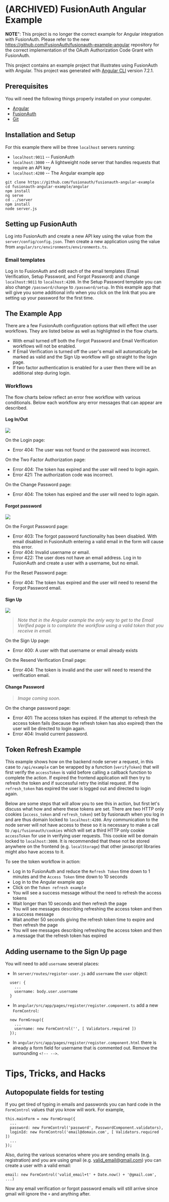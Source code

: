 # (ARCHIVED) FusionAuth Angular Example

**NOTE**": This project is no longer the correct example for Angular integration with FusionAuth. Please refer to the new https://github.com/FusionAuth/fusionauth-example-angular repository for the correct implementation of the OAuth Authorization Code Grant with FusionAuth.



This project contains an example project that illustrates using FusionAuth with Angular.
This project was generated with [Angular CLI](https://github.com/angular/angular-cli) version 7.2.1.


## Prerequisites
You will need the following things properly installed on your computer.

* [Angular](http://angular.io/)
* [FusionAuth](http://fusionauth.io/)
* [Git](http://git-scm.com/)


## Installation and Setup
For this example there will be three `localhost` servers running:
* `localhost:9011` -- FusionAuth
* `localhost:3000` -- A lightweight node server that handles requests that require an API key
* `localhost:4200` -- The Angular example app

```
git clone https://github.com/fusionauth/fusionauth-angular-example
cd fusionauth-angular-example/angular
npm install
ng serve
cd ../server
npm install
node server.js
```


## Setting up FusionAuth
Log into FusionAuth and create a new API key using the value from the `server/config/config.json`.  Then create a new application using the value from `angular/src/environments/environments.ts`.

### Email templates
Log in to FusionAuth and edit each of the email templates (Email Verification, Setup Password, and Forgot Password) and change `localhost:9011` to `localhost:4200`.  In the Setup Password template you can also change `/password/change` to `/password/setup`.  In this example app that will give you some additional info when you click on the link that you are setting up your password for the first time.


## The Example App
There are a few FusionAuth configuration options that will effect the user workflows.  They are listed below as well as highlighted in the flow charts.

- With email turned off both the Forgot Password and Email Verification workflows will not be enabled.
- If Email Verification is turned off the user's email will automatically be marked as valid and the Sign Up workflow will go straight to the login page.
- If two factor authentication is enabled for a user then there will be an additional step during login.

### Workflows
The flow charts below reflect an error free workflow with various conditionals.  Below each workflow any error messages that can appear are described.

#### Log In/Out
![](images/FusionAuth%20Angular%20Example-Log%20in-Log%20out.png)

On the Login page:
* Error 404: The user was not found or the password was incorrect.

On the Two Factor Authorization page:
* Error 404: The token has expired and the user will need to login again.
* Error 421: The authorization code was incorrect.

On the Change Password page:
* Error 404: The token has expired and the user will need to login again.

#### Forgot password
![](images/FusionAuth%20Angular%20Example-Forgot%20Password.png)

On the Forgot Password page:
* Error 403: The forgot password functionality has been disabled.  With email disabled in FusionAuth entering a valid email in the form will cause this error.
* Error 404: Invalid username or email.
* Error 422: The user does not have an email address.  Log in to FusionAuth and create a user with a username, but no email.

For the Reset Password page:
* Error 404: The token has expired and the user will need to resend the Forgot Password email.

#### Sign Up
![](images/FusionAuth%20Angular%20Example-Sign%20Up.png)

> *Note that in the Angular example the only way to get to the Email Verified page is to complete the workflow using a valid token that you receive in email.*

On the Sign Up page:
* Error 400: A user with that username or email already exists

On the Resend Verification Email page:
* Error 404: The token is invalid and the user will need to resend the verification email.

#### Change Password
> *Image coming soon.*

On the change password page:
* Error 401: The access token has expired.  If the attempt to refresh the access token fails (because the refresh token has also expired) then the user will be directed to login again.
* Error 404: Invalid current password.


## Token Refresh Example

This example shows how on the backend node server a request, in this case to `/api/example` can be wrapped by a function (`verifyToken`) that will first verify the `accessToken` is valid before calling a callback function to complete the action.  If expired the frontend application will then try to refresh the token and if successful retry the initial request.  If the `refresh_token` has expired the user is logged out and directed to login again.

Below are some steps that will allow you to see this in action, but first let's discuss what how and where these tokens are set.  There are two HTTP only cookies (`access_token` and `refresh_token`) set by fusionauth when you log in and are thus domain locked to `localhost:4200`.  Any communication to the node server will not have access to these so it is necessary to make a call to `/api/fusionauth/cookies` which will set a third HTTP only cookie `accessToken` for use in verifying user requests.  This cookie will be domain locked to `localhost:3000`.  It is recommended that these not be stored anywhere on the frontend (e.g. `localStorage`) that other javascript libraries might also have access to it.

To see the token workflow in action:

* Log in to FusionAuth and reduce the `Refresh Token` time down to 1 minutes and the `Access Token` time down to 10 seconds
* Log in to the Angular example app
* Click on the `Token refresh example`
* You will see a success message without the need to refresh the access tokens
* Wait longer than 10 seconds and then refresh the page
* You will see messages describing refreshing the access token and then a success message
* Wait another 50 seconds giving the refresh token time to expire and then refresh the page
* You will see messages describing refreshing the access token and then a message that the refresh token has expired


## Adding username to the Sign Up page
You will need to add `username` several places:

* In `server/routes/register-user.js` add `username` the `user` object:
```
  user: {
    ...
    username: body.user.username
  }
```

* In `angular/src/app/pages/register/register.component.ts` add a new `FormControl`:
```
  new FormGroup({
    ...
    username: new FormControl('', [ Validators.required ])
  });
```

* In `angular/src/app/pages/register/register.component.html` there is already a form field for username that is commented out.  Remove the surrounding `<!-- -->`.


# Tips, Tricks, and Hacks

## Autopopulate fields for testing
If you get tired of typing in emails and passwords you can hard code in the `FormControl` values that you know will work.  For example,
```
this.mainForm = new FormGroup({
  ...
  password: new FormControl('password', PasswordComponent.validators),
  loginId: new FormControl('email@domain.com', [ Validators.required ])
  ...
});
```
Also, during the various scenarios where you are sending emails (e.g. registration) and you are using gmail (e.g. valid_email@gmail.com) you can create a user with a valid email:
```
email: new FormControl('valid_email+t' + Date.now() + '@gmail.com', ...)
```
Now any email verification or forgot password emails will still arrive since gmail will ignore the `+` and anything after.
